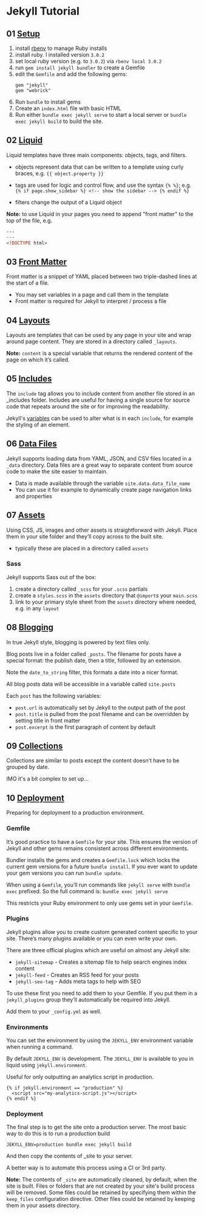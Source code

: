 # Jekyll Tutorial

## 01 [Setup](https://jekyllrb.com/docs/step-by-step/01-setup/)

1. install [rbenv](https://github.com/rbenv/rbenv) to manage Ruby installs
2. install ruby. I installed version `3.0.2`
3. set local ruby version (e.g. to `3.0.2`) via `rbenv local 3.0.2`
4. run `gem install jekyll bundler` to create a Gemfile
5. edit the `Gemfile` and add the following gems:
    ```
    gem "jekyll"
    gem "webrick"
    ```
6. Run `bundle` to install gems
7. Create an `index.html` file with basic HTML
8. Run either `bundle exec jekyll serve` to start a local server or `bundle exec jekyll build` to build the site.

## 02 [Liquid](https://jekyllrb.com/docs/step-by-step/02-liquid/)

Liquid templates have three main components: objects, tags, and filters.

- objects represent data that can be written to a template using curly braces, e.g. `{{ object.property }}`

- tags are used for logic and control flow, and use the syntax `{% %}`; e.g. `{% if page.show_sidebar %} <!-- show the sidebar --> {% endif %}`

- filters change the output of a Liquid object

**Note:** to use Liquid in your pages you need to append "front matter" to the top of the file, e.g.

```html
---
---
<!DOCTYPE html>
```

## 03 [Front Matter](https://jekyllrb.com/docs/step-by-step/03-front-matter/)

Front matter is a snippet of YAML placed between two triple-dashed lines at the start of a file.

- You may set variables in a page and call them in the template
- Front matter is required for Jekyll to interpret / process a file

## 04 [Layouts](https://jekyllrb.com/docs/step-by-step/04-layouts/)

Layouts are templates that can be used by any page in your site and wrap around page content. They are stored in a directory called `_layouts`.

**Note:** `content` is a special variable that returns the rendered content of the page on which it’s called.

## 05 [Includes](https://jekyllrb.com/docs/step-by-step/05-includes/)

The `include` tag allows you to include content from another file stored in an _includes folder. Includes are useful for having a single source for source code that repeats around the site or for improving the readability.

Jekyll's [variables](https://jekyllrb.com/docs/variables/) can be used to alter what is in each `include`, for example the styling of an element.

## 06 [Data Files](https://jekyllrb.com/docs/step-by-step/06-data-files/)

Jekyll supports loading data from YAML, JSON, and CSV files located in a `_data` directory. Data files are a great way to separate content from source code to make the site easier to maintain.

- Data is made available through the variable `site.data.data_file_name`
- You can use it for example to dynamically create page navigation links and properties

## 07 [Assets](https://jekyllrb.com/docs/step-by-step/07-assets/)

Using CSS, JS, images and other assets is straightforward with Jekyll. Place them in your site folder and they’ll copy across to the built site.

- typically these are placed in a directory called `assets`

### Sass

Jekyll supports Sass out of the box:

1. create a directory called `_scss` for your `.scss` partials
2. create a `styles.scss` in the `assets` directory that `@import`s your `main.scss`
3. link to your primary style sheet from the `assets` directory where needed, e.g. in any `layout`

## 08 [Blogging](https://jekyllrb.com/docs/step-by-step/08-blogging/)

In true Jekyll style, blogging is powered by text files only.

Blog posts live in a folder called `_posts`. The filename for posts have a special format: the publish date, then a title, followed by an extension.

Note the `date_to_string` filter, this formats a date into a nicer format.

All blog posts data will be accessible in a variable called `site.posts`

Each `post` has the following variables:

- `post.url` is automatically set by Jekyll to the output path of the post
- `post.title` is pulled from the post filename and can be overridden by setting title in front matter
- `post.excerpt` is the first paragraph of content by default

## 09 [Collections](https://jekyllrb.com/docs/step-by-step/09-collections/)

Collections are similar to posts except the content doesn’t have to be grouped by date.

IMO it's a bit complex to set up...

## 10 [Deployment](https://jekyllrb.com/docs/step-by-step/10-deployment/)

Preparing for deployment to a production environment.

### Gemfile

It’s good practice to have a `Gemfile` for your site. This ensures the version of Jekyll and other gems remains consistent across different environments.

Bundler installs the gems and creates a `Gemfile.lock` which locks the current gem versions for a future `bundle install`. If you ever want to update your gem versions you can run `bundle update`.

When using a `Gemfile`, you’ll run commands like `jekyll serve` with `bundle exec` prefixed. So the full command is: `bundle exec jekyll serve`

This restricts your Ruby environment to only use gems set in your `Gemfile`.

### Plugins
Jekyll plugins allow you to create custom generated content specific to your site. There’s many plugins available or you can even write your own.

There are three official plugins which are useful on almost any Jekyll site:

- `jekyll-sitemap` - Creates a sitemap file to help search engines index content
- `jekyll-feed` - Creates an RSS feed for your posts
- `jekyll-seo-tag` - Adds meta tags to help with SEO

To use these first you need to add them to your Gemfile. If you put them in a `jekyll_plugins` group they’ll automatically be required into Jekyll.

Add them to your `_config.yml` as well.

### Environments

You can set the environment by using the `JEKYLL_ENV` environment variable when running a command.

By default `JEKYLL_ENV` is development. The `JEKYLL_ENV` is available to you in liquid using `jekyll.environment`.

Useful for only outputting an analytics script in production.

```liquid
{% if jekyll.environment == "production" %}
  <script src="my-analytics-script.js"></script>
{% endif %}
```

### Deployment
The final step is to get the site onto a production server. The most basic way to do this is to run a production build

```
JEKYLL_ENV=production bundle exec jekyll build
```

And then copy the contents of _site to your server.

A better way is to automate this process using a CI or 3rd party.

**Note:**  The contents of `_site` are automatically cleaned, by default, when the site is built. Files or folders that are not created by your site's build process will be removed. Some files could be retained by specifying them within the `keep_files` configuration directive. Other files could be retained by keeping them in your assets directory.